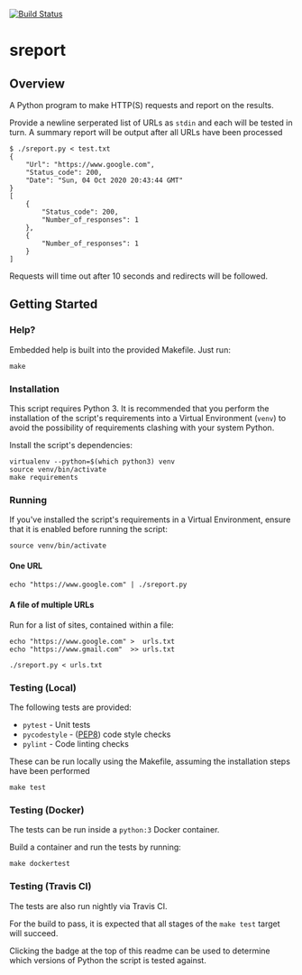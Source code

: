 [![Build Status](https://travis-ci.org/hybby/sreport.svg?branch=main)](https://travis-ci.org/hybby/sreport)

# sreport
## Overview
A Python program to make HTTP(S) requests and report on the results.

Provide a newline serperated list of URLs as `stdin` and each will be tested
in turn. A summary report will be output after all URLs have been processed

```
$ ./sreport.py < test.txt
{
    "Url": "https://www.google.com",
    "Status_code": 200,
    "Date": "Sun, 04 Oct 2020 20:43:44 GMT"
}
[
    {
        "Status_code": 200,
        "Number_of_responses": 1
    },
    {
        "Number_of_responses": 1
    }
]
```

Requests will time out after 10 seconds and redirects will be followed.


## Getting Started
### Help?
Embedded help is built into the provided Makefile.  Just run:

```
make
```

### Installation
This script requires Python 3.  It is recommended that you perform the
installation of the script's requirements into a Virtual Environment (`venv`)
to avoid the possibility of requirements clashing with your system Python.

Install the script's dependencies:

```
virtualenv --python=$(which python3) venv
source venv/bin/activate
make requirements
```

### Running
If you've installed the script's requirements in a Virtual Environment, ensure
that it is enabled before running the script:

```
source venv/bin/activate
```

#### One URL
```
echo "https://www.google.com" | ./sreport.py
```

#### A file of multiple URLs
Run for a list of sites, contained within a file:

```
echo "https://www.google.com" >  urls.txt
echo "https://www.gmail.com"  >> urls.txt

./sreport.py < urls.txt
```

### Testing (Local)
The following tests are provided:

  * `pytest` - Unit tests
  * `pycodestyle` - ([PEP8](http://www.python.org/dev/peps/pep-0008/)) code style checks
  * `pylint` - Code linting checks

These can be run locally using the Makefile, assuming the installation steps
have been performed

```
make test
```

### Testing (Docker)
The tests can be run inside a `python:3` Docker container.

Build a container and run the tests by running:

```
make dockertest
```

### Testing (Travis CI)
The tests are also run nightly via Travis CI.

For the build to pass, it is expected that all stages of the `make test` target
will succeed.

Clicking the badge at the top of this readme can be used to determine which
versions of Python the script is tested against.
